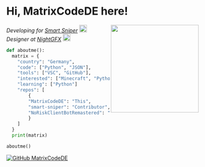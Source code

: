 <h1> Hi, MatrixCodeDE here!</h1>
<img align='right' src="https://cdn.discordapp.com/attachments/659130181692293174/975817933521563668/MatrixGFX_Logo.png" width="230">
<p><em>Developing for <a href="https://github.com/snipesmarter/smart-sniper">Smart Sniper</a> <img src="https://tenor.mom/view/puppy-eyes-sorry-funny-animals-puppy-dog-eyes-gif-14502312" width="20"></br>Designer at <a href="https://discord.gg/aMFnaFhrUR">NightGFX</a> <img src="https://images-ext-1.discordapp.net/external/WK-SFj1IE-uj853YouIV7VSApJVn1nXkylNPIgQhqmI/%3Fsize%3D1024/https/cdn.discordapp.com/icons/598211591560757249/b65cb6fd9ddf4604979788bc50c3ebf3.png" width="20"> 
</em></p>


```py
def aboutme():
  matrix = {
    "country": "Germany",
    "code": ["Python", "JSON"],
    "tools": ["VSC", "GitHub"],
    "interested": ["Minecraft", "Python", "APIs", "Design"],
    "learning": ["Python"]
    "repos": [
        {
        "MatrixCodeDE": "This",
        "smart-sniper": "Contributor",
        "NoRiskClientBotRemastered": "Ex Contributor until the end of NoRiskClient"
        }
    ]
  }
  print(matrix)

aboutme()
```

[![GitHub MatrixCodeDE](https://img.shields.io/github/followers/MatrixCodeDE?label=follow&style=social)](https://github.com/MatrixCodeDE)

